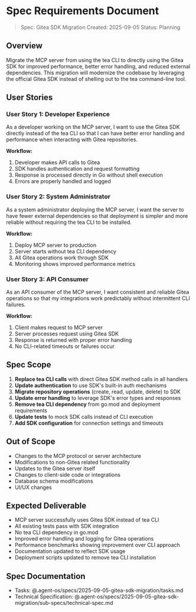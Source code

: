 # Spec Requirements Document

> Spec: Gitea SDK Migration
> Created: 2025-09-05
> Status: Planning

## Overview

Migrate the MCP server from using the tea CLI to directly using the Gitea SDK for improved performance, better error handling, and reduced external dependencies. This migration will modernize the codebase by leveraging the official Gitea SDK instead of shelling out to the tea command-line tool.

## User Stories

### User Story 1: Developer Experience
As a developer working on the MCP server, I want to use the Gitea SDK directly instead of the tea CLI so that I can have better error handling and performance when interacting with Gitea repositories.

**Workflow:**
1. Developer makes API calls to Gitea
2. SDK handles authentication and request formatting
3. Response is processed directly in Go without shell execution
4. Errors are properly handled and logged

### User Story 2: System Administrator
As a system administrator deploying the MCP server, I want the server to have fewer external dependencies so that deployment is simpler and more reliable without requiring the tea CLI to be installed.

**Workflow:**
1. Deploy MCP server to production
2. Server starts without tea CLI dependency
3. All Gitea operations work through SDK
4. Monitoring shows improved performance metrics

### User Story 3: API Consumer
As an API consumer of the MCP server, I want consistent and reliable Gitea operations so that my integrations work predictably without intermittent CLI failures.

**Workflow:**
1. Client makes request to MCP server
2. Server processes request using Gitea SDK
3. Response is returned with proper error handling
4. No CLI-related timeouts or failures occur

## Spec Scope

1. **Replace tea CLI calls** with direct Gitea SDK method calls in all handlers
2. **Update authentication** to use SDK's built-in auth mechanisms
3. **Migrate repository operations** (create, read, update, delete) to SDK
4. **Update error handling** to leverage SDK's error types and responses
5. **Remove tea CLI dependency** from go.mod and deployment requirements
6. **Update tests** to mock SDK calls instead of CLI execution
7. **Add SDK configuration** for connection settings and timeouts

## Out of Scope

- Changes to the MCP protocol or server architecture
- Modifications to non-Gitea related functionality
- Updates to the Gitea server itself
- Changes to client-side code or integrations
- Database schema modifications
- UI/UX changes

## Expected Deliverable

- MCP server successfully uses Gitea SDK instead of tea CLI
- All existing tests pass with SDK integration
- No tea CLI dependency in go.mod
- Improved error handling and logging for Gitea operations
- Performance benchmarks showing improvement over CLI approach
- Documentation updated to reflect SDK usage
- Deployment scripts updated to remove tea CLI installation

## Spec Documentation

- Tasks: @.agent-os/specs/2025-09-05-gitea-sdk-migration/tasks.md
- Technical Specification: @.agent-os/specs/2025-09-05-gitea-sdk-migration/sub-specs/technical-spec.md